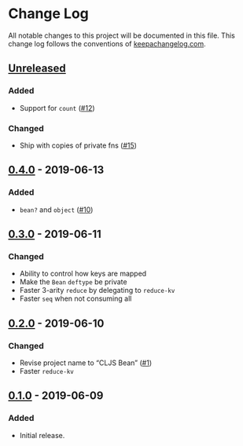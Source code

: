 # Change Log
All notable changes to this project will be documented in this file. This change log follows the conventions of [keepachangelog.com](http://keepachangelog.com/).

## [Unreleased]
### Added
- Support for `count` ([#12](https://github.com/mfikes/cljs-bean/issues/12))

### Changed
- Ship with copies of private fns ([#15](https://github.com/mfikes/cljs-bean/issues/15))

## [0.4.0] - 2019-06-13
### Added
- `bean?` and `object` ([#10](https://github.com/mfikes/cljs-bean/issues/10))

## [0.3.0] - 2019-06-11
### Changed
- Ability to control how keys are mapped
- Make the `Bean` `deftype` be private
- Faster 3-arity `reduce` by delegating to `reduce-kv`
- Faster `seq` when not consuming all

## [0.2.0] - 2019-06-10
### Changed
- Revise project name to “CLJS Bean” ([#1](https://github.com/mfikes/cljs-bean/issues/1))
- Faster `reduce-kv`

## [0.1.0] - 2019-06-09
### Added
- Initial release.

[Unreleased]: https://github.com/mfikes/cljs-bean/compare/0.4.0...HEAD
[0.4.0]: https://github.com/mfikes/cljs-bean/compare/0.3.0...0.4.0
[0.3.0]: https://github.com/mfikes/cljs-bean/compare/0.2.0...0.3.0
[0.2.0]: https://github.com/mfikes/cljs-bean/compare/0.1.0...0.2.0
[0.1.0]: https://github.com/mfikes/cljs-bean/compare/e2f9e4e3e960d9f4014609e1885765eb1c199050...0.1.0
